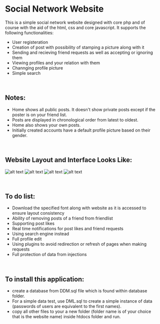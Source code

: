 # Social Network Website

This is a simple social network website designed with core php and of course with the aid of the html, css and core javascript.
It supports the following functionalities:
* User registeration
* Creation of post with possibility of stamping a picture along with it
* Sending and recieving friend requests as well as accepting or ignoring them
* Viewing profiles and your relation with them
* Channging profile picture
* Simple search

<br>

## Notes:
* Home shows all public posts. It doesn't show private posts except if the poster is on your friend list.
* Posts are displayed in chronological order from latest to oldest.
* Home also shows your own posts.
* Initially created accounts have a default profile picture based on their gender.

<br>

## Website Layout and Interface Looks Like:

![alt text](https://imgur.com/QZeud9E.png)
![alt text](https://imgur.com/fy5FLIX.png)
![alt text](https://imgur.com/E6xmAgL.png)
![alt text](https://imgur.com/PaxbrHJ.png)

<br>

## To do list:
* Download the specified font along with website as it is accessed to ensure layout consistency
* Ability of removing posts of a friend from friendlist
* Supporting post likes
* Real time notifications for post likes and friend requests
* Using search engine instead
* Full profile edit
* Using plugins to avoid redirection or refresh of pages when making requests
* Full protection of data from injections

<br>

## To install this application:
* create a database from DDM.sql file which is found within database folder.
* For a simple data test, use DML.sql to create a simple instance of data (passwords of users are equivalent to the first names).
* copy all other files to your a new folder (folder name is of your choice that is the website name) inside htdocs folder and run.
